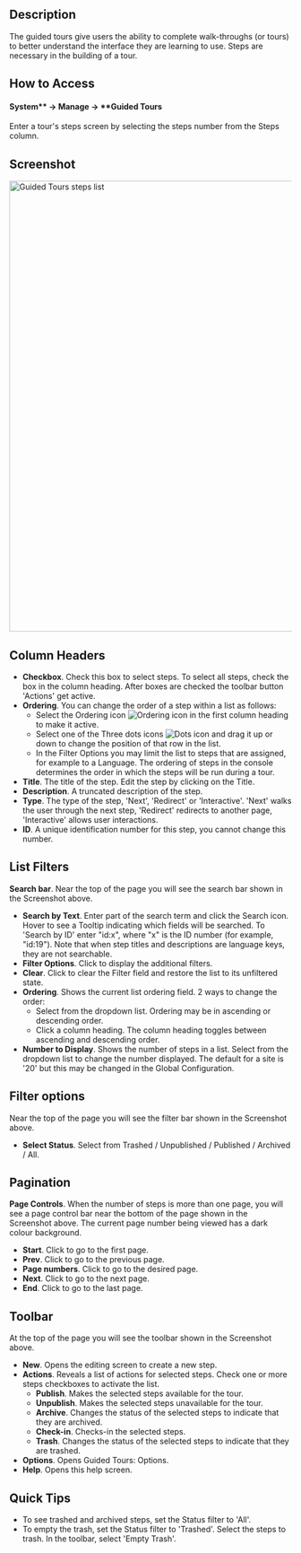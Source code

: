 <!-- Filename: Help4.x:Guided_Tours:_Steps / Display title: Guided Tours: Steps -->

## Description

The guided tours give users the ability to complete walk-throughs (or tours) to better understand the interface they are learning to use. Steps are necessary in the building of a tour.

## How to Access

#### System** -> **Manage** -> **Guided Tours

Enter a tour's steps screen by selecting the steps number from the Steps column.

## Screenshot

<img alt="Guided Tours steps list" src="https://docs.joomla.org/images/2/2a/Guidedtours_steps_en.png" decoding="async" width="1261" height="804" data file width="1261" data file height="804">

## Column Headers

- **Checkbox**. Check this box to select steps. To select all steps, check the box in the column heading. After boxes are checked the toolbar button 'Actions' get active.
- **Ordering**. You can change the order of a step within a list as follows:
  - Select the Ordering icon ![Ordering icon](assets/ordering-colheader-icon.png) in the first
  column heading to make it active.
  - Select one of the Three dots icons ![Dots icon](assets/ordering-colheader-grab-bar-icon.png) and drag it up or down to change the position of that row in the list.
  - In the Filter Options you may limit the list to steps that are assigned, for example to a Language.
  The ordering of steps in the console determines the order in which the steps will be run during a tour.
- **Title**. The title of the step. Edit the step by clicking on the Title.
- **Description**. A truncated description of the step.
- **Type**. The type of the step, 'Next', 'Redirect' or 'Interactive'.
  'Next' walks the user through the next step, 'Redirect' redirects to another page,
   'Interactive' allows user interactions.
- **ID**. A unique identification number for this step, you cannot change this number.

## List Filters

**Search bar**. Near the top of the page you will see the search bar shown in the Screenshot above.
- **Search by Text**. Enter part of the search term and click the Search icon. Hover to see a Tooltip indicating which fields will be searched.
  To 'Search by ID' enter "id:x", where "x" is the ID number (for example, "id:19").
  Note that when step titles and descriptions are language keys, they are not searchable.
- **Filter Options**. Click to display the additional filters.
- **Clear**. Click to clear the Filter field and restore the list to its unfiltered state.
- **Ordering**. Shows the current list ordering field. 2 ways to change the order:
  - Select from the dropdown list. Ordering may be in ascending or descending order.
  - Click a column heading. The column heading toggles between ascending and
     descending order.
- **Number to Display**. Shows the number of steps in a list. Select from the dropdown list to change the number displayed.
  The default for a site is '20' but this may be changed in the Global Configuration.

## Filter options

Near the top of the page you will see the filter bar shown in the Screenshot above.

- **Select Status**. Select from Trashed / Unpublished / Published / Archived / All.

## Pagination

**Page Controls**. When the number of steps is more than one page, you will see a page control bar near the bottom of the page shown in the Screenshot above. The current page number being viewed has a dark colour background.

- **Start**. Click to go to the first page.
- **Prev**. Click to go to the previous page.
- **Page numbers**. Click to go to the desired page.
- **Next**. Click to go to the next page.
- **End**. Click to go to the last page.

## Toolbar

At the top of the page you will see the toolbar shown in the Screenshot above.

- **New**. Opens the editing screen to create a new step.
- **Actions**. Reveals a list of actions for selected steps. Check one or more steps checkboxes to activate the list.
  - **Publish**. Makes the selected steps available for the tour.
  - **Unpublish**. Makes the selected steps unavailable for the tour.
  - **Archive**. Changes the status of the selected steps to indicate that they are archived.
  - **Check-in**. Checks-in the selected steps.
  - **Trash**. Changes the status of the selected steps to indicate that they are trashed.
- **Options**. Opens Guided Tours: Options.
- **Help**. Opens this help screen.

## Quick Tips

- To see trashed and archived steps, set the Status filter to 'All'.
- To empty the trash, set the Status filter to 'Trashed'. Select the steps to trash. In the toolbar, select 'Empty Trash'.
